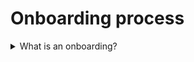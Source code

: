 # Onboarding process

<details>
  <summary>What is an onboarding?</summary>

Onboarding is the beginning of the relationship between an employee, their RM, the company, and other employees. The relationship between a new employee and the RM plays a primary role in the employee’s decision to stay with the company!

</details>
